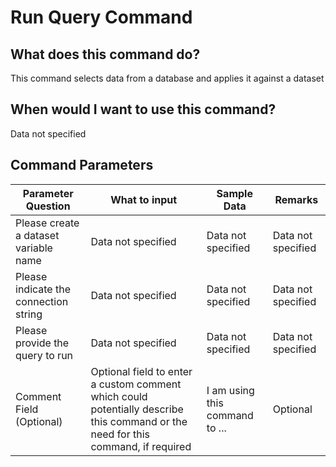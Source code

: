 <!--TITLE: Run Query Command -->
<!-- SUBTITLE: a command in the Database Commands group -->
# Run Query Command


## What does this command do?
This command selects data from a database and applies it against a dataset


## When would I want to use this command?
Data not specified


## Command Parameters
| Parameter Question   	| What to input  	|  Sample Data 	| Remarks  	|
| ---                    | ---               | ---           | ---       |
|Please create a dataset variable name|Data not specified|Data not specified|Data not specified|
|Please indicate the connection string|Data not specified|Data not specified|Data not specified|
|Please provide the query to run|Data not specified|Data not specified|Data not specified|
|Comment Field (Optional)|Optional field to enter a custom comment which could potentially describe this command or the need for this command, if required|I am using this command to ...|Optional|


